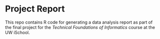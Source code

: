 # Project Report
This repo contains R code for generating a data analysis report as part of the final project
for the _Technical Foundations of Informatics_ course at the UW iSchool.
